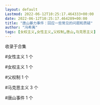 ```yaml
---
layout: default
Lastmod: 2022-06-12T10:25:17.464333+00:00
date: 2022-06-12T10:25:17.464289+00:00
title: "唐山暴力事件：回应一些常见的问题和质疑"
author: "冯希夷"
tags: [女权主义,女性主义,父权制,唐山,马克思主义]
---
```


收录于合集

#女性主义 1 个

#女权主义 1 个

#父权制 1 个

#马克思主义 3 个

#唐山事件 1 个

